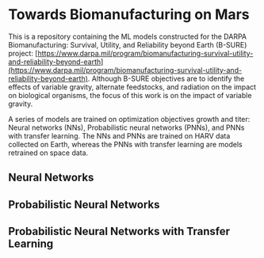 # Towards Biomanufacturing on Mars
This is a repository containing the ML models constructed for the DARPA Biomanufacturing: Survival, Utility, and Reliability beyond Earth (B-SURE) project: [https://www.darpa.mil/program/biomanufacturing-survival-utility-and-reliability-beyond-earth](https://www.darpa.mil/program/biomanufacturing-survival-utility-and-reliability-beyond-earth). Although B-SURE objectives are to identify the effects of variable gravity, alternate feedstocks, and radiation on the impact on biological organisms, the focus of this work is on the impact of variable gravity.

A series of models are trained on optimization objectives growth and titer: Neural networks (NNs), Probabilistic neural networks (PNNs), and PNNs with transfer learning. The NNs and PNNs are trained on HARV data collected on Earth, whereas the PNNs with transfer learning are models retrained on space data. 

## Neural Networks

## Probabilistic Neural Networks

## Probabilistic Neural Networks with Transfer Learning
